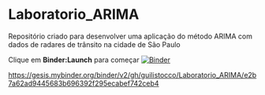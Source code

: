 # Laboratorio_ARIMA
Repositório criado para desenvolver uma aplicação do método ARIMA com dados de radares de trânsito na cidade de São Paulo

Clique em **Binder:Launch** para começar
[![Binder](https://mybinder.org/badge_logo.svg)](https://mybinder.org/v2/gh/guilistocco/Laboratorio_ARIMA/master)

https://gesis.mybinder.org/binder/v2/gh/guilistocco/Laboratorio_ARIMA/e2b7a62ad9445683b696392f295ecabef742ceb4

